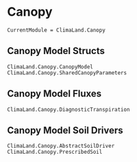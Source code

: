 # Canopy

```@meta
CurrentModule = ClimaLand.Canopy
```
## Canopy Model Structs

```@docs
ClimaLand.Canopy.CanopyModel
ClimaLand.Canopy.SharedCanopyParameters
```

## Canopy Model Fluxes

```@docs
ClimaLand.Canopy.DiagnosticTranspiration
```

## Canopy Model Soil Drivers

```@docs
ClimaLand.Canopy.AbstractSoilDriver
ClimaLand.Canopy.PrescribedSoil
```